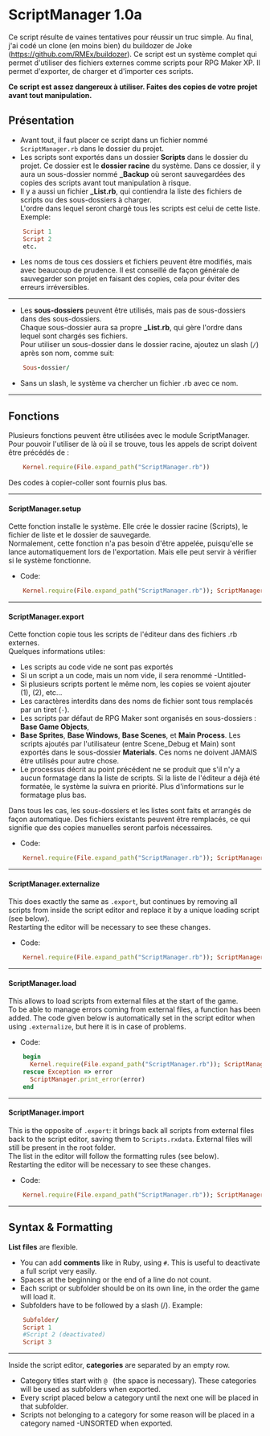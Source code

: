 
# ScriptManager 1.0a
Ce script résulte de vaines tentatives pour réussir un truc simple. Au final, j'ai codé un clone (en moins bien) du buildozer de Joke (https://github.com/RMEx/buildozer).
Ce script est un système complet qui permet d'utiliser des fichiers externes comme scripts pour RPG Maker XP. Il permet d'exporter, de charger et d'importer ces scripts.

**Ce script est assez dangereux à utiliser. Faites des copies de votre projet avant tout manipulation.**

## Présentation
* Avant tout, il faut placer ce script dans un fichier nommé `ScriptManager.rb` dans le dossier du projet.
* Les scripts sont exportés dans un dossier **Scripts** dans le dossier du projet. Ce dossier est le **dossier racine** du système. Dans ce dossier, il y aura un sous-dossier nommé **_Backup** où seront sauvegardées des copies des scripts avant tout manipulation à risque.
* Il y a aussi un fichier **_List.rb**, qui contiendra la liste des fichiers de scripts ou des sous-dossiers à charger.  
L'ordre dans lequel seront chargé tous les scripts est celui de cette liste.  
Exemple:
```ruby
    Script 1
    Script 2
    etc.
```
* Les noms de tous ces dossiers et fichiers peuvent être modifiés, mais avec beaucoup de prudence. Il est conseillé de façon générale de sauvegarder son projet en faisant des copies, cela pour éviter des erreurs irréversibles.
---
* Les **sous-dossiers** peuvent être utilisés, mais pas de sous-dossiers dans des sous-dossiers.  
Chaque sous-dossier aura sa propre **_List.rb**, qui gère l'ordre dans lequel sont chargés ses fichiers.  
Pour utiliser un sous-dossier dans le dossier racine, ajoutez un slash (`/`) après son nom, comme suit:
```ruby
    Sous-dossier/
```
* Sans un slash, le système va chercher un fichier .rb avec ce nom.
---
## Fonctions
Plusieurs fonctions peuvent être utilisées avec le module ScriptManager. Pour pouvoir l'utiliser de là où il se trouve, tous les appels de script doivent être précédés de :
```ruby
    Kernel.require(File.expand_path("ScriptManager.rb"))
```
Des codes à copier-coller sont fournis plus bas.

---
####  ScriptManager.setup
Cette fonction installe le système. Elle crée le dossier racine (Scripts), le fichier de liste et le dossier de sauvegarde.  
Normalement, cette fonction n'a pas besoin d'être appelée, puisqu'elle se lance automatiquement lors de l'exportation. Mais elle peut servir à vérifier si le système fonctionne.  
* Code:
```ruby
    Kernel.require(File.expand_path("ScriptManager.rb")); ScriptManager.setup
```
---
####  ScriptManager.export
Cette fonction copie tous les scripts de l'éditeur dans des fichiers .rb externes.  
Quelques informations utiles:
* Les scripts au code vide ne sont pas exportés
* Si un script a un code, mais un nom vide, il sera renommé -Untitled-
* Si plusieurs scripts portent le même nom, les copies se voient ajouter (1), (2), etc...
* Les caractères interdits dans des noms de fichier sont tous remplacés par un tiret (`-`).
* Les scripts par défaut de RPG Maker sont organisés en sous-dossiers : **Base Game Objects**,
* **Base Sprites**, **Base Windows**, **Base Scenes**, et **Main Process**. Les scripts ajoutés par l'utilisateur (entre Scene_Debug et Main) sont exportés dans le sous-dossier **Materials**. Ces noms ne doivent JAMAIS être utilisés pour autre chose.
* Le processus décrit au point précédent ne se produit que s'il n'y a aucun formatage dans la liste de scripts. Si la liste de l'éditeur a déjà été formatée, le système la suivra en priorité. Plus d'informations sur le formatage plus bas.

Dans tous les cas, les sous-dossiers et les listes sont faits et arrangés de façon automatique.
Des fichiers existants peuvent être remplacés, ce qui signifie que des copies manuelles seront parfois nécessaires.
* Code:
```ruby
    Kernel.require(File.expand_path("ScriptManager.rb")); ScriptManager.export
```
---
####  ScriptManager.externalize
This does exactly the same as `.export`, but continues by removing all scripts from inside the script editor and replace it by a unique loading script (see below).  
Restarting the editor will be necessary to see these changes.
* Code:
```ruby
    Kernel.require(File.expand_path("ScriptManager.rb")); ScriptManager.externalize
```
---
####  ScriptManager.load
This allows to load scripts from external files at the start of the game.  
To be able to manage errors coming from external files, a function has been added. The code given below is automatically set in the script editor when using `.externalize`, but here it is in case of problems.
* Code:
```ruby
    begin
      Kernel.require(File.expand_path("ScriptManager.rb")); ScriptManager.load
    rescue Exception => error
      ScriptManager.print_error(error)
    end
```
---
####  ScriptManager.import
This is the opposite of `.export`: it brings back all scripts from external files back to the script editor, saving them to `Scripts.rxdata`. External files will still be present in the root folder.  
The list in the editor will follow the formatting rules (see below).  
Restarting the editor will be necessary to see these changes.
* Code:
```ruby
    Kernel.require(File.expand_path("ScriptManager.rb")); ScriptManager.import
```
---
## Syntax & Formatting
**List files** are flexible.  
* You can add **comments** like in Ruby, using `#`. This is useful to deactivate a full script very easily.
* Spaces at the beginning or the end of a line do not count.
* Each script or subfolder should be on its own line, in the order the game will load it.
* Subfolders have to be followed by a slash (/). Example:
```ruby
    Subfolder/
    Script 1
    #Script 2 (deactivated)
    Script 3
```
---
Inside the script editor, **categories** are separated by an empty row.
* Category titles start with `@ ` (the space is necessary). These categories will be used as subfolders when exported.
* Every script placed below a category until the next one will be placed in that subfolder.
* Scripts not belonging to a category for some reason will be placed in a category named -UNSORTED when exported.
